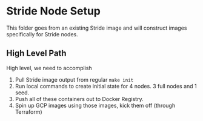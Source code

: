 # Stride Node Setup

This folder goes from an existing Stride image and will construct 
images specifically for Stride nodes.

## High Level Path

High level, we need to accomplish
1. Pull Stride image output from regular `make init`
2. Run local commands to create initial state for 4 nodes. 3 full nodes and 1 seed.
4. Push all of these containers out to Docker Registry.
5. Spin up GCP images using those images, kick them off (through Terraform)

